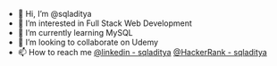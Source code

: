 - 👋 Hi, I’m @sqladitya
- 👀 I’m interested in Full Stack Web Development
- 🌱 I’m currently learning MySQL 
- 💞️ I’m looking to collaborate on Udemy 
- 📫 How to reach me [@linkedin - sqladitya](https://www.linkedin.com/in/sqladitya/) [@HackerRank - sqladitya](https://www.hackerrank.com/sqladitya)

<!---
sqladitya/sqladitya is a ✨ special ✨ repository because its `README.md` (this file) appears on your GitHub profile.
You can click the Preview link to take a look at your changes.
--->

